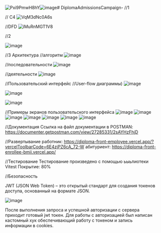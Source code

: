 ![Pxi9PmwH8hY](https://github.com/user-attachments/assets/eb368a92-6a0e-4556-b337-3f0102d24a19)![image](https://github.com/user-attachments/assets/cb0ed56e-1495-4e27-8925-bd761f4a1eb9)# 
DiplomaAdmissionsCampaign-
//1

// С4
![VqM3dNc0A6s](https://github.com/user-attachments/assets/610debf9-c449-48d8-9427-9ef447a10884)

//DFD
![iMuRnMGT1V8](https://github.com/user-attachments/assets/130c3b29-6ed2-4d76-9480-ca9bf8323316)

//2

![image](https://github.com/user-attachments/assets/80a41fa6-e714-4c9f-ba48-f5d99eb08df9)

//3
Архитектура
//алгоритм
![image](https://github.com/user-attachments/assets/425c6bd5-1db9-43b1-a5d1-25f228f78e51)

//последовательности
![image](https://github.com/user-attachments/assets/6f2d6e94-cfd9-48a9-a07a-84c1f06c6ed7)

//деятельности
![image](https://github.com/user-attachments/assets/17b405a3-fbf9-4318-86d6-80c2433702fb)

//Пользовательский интерфейс
//User-flow диаграммы)
![image](https://github.com/user-attachments/assets/89b4e8e3-97b0-4c31-9d54-f89ce7c39693)

![image](https://github.com/user-attachments/assets/3a7da927-bec0-437d-bd28-3b7540977536)

![image](https://github.com/user-attachments/assets/751ad9ef-1607-4513-ab8c-d226b01a4872)

//Примеры экранов пользовательского интерфейса
![image](https://github.com/user-attachments/assets/db73a290-4fa6-4b0f-b58b-10c774cce3cf)
![image](https://github.com/user-attachments/assets/83d99911-2b1a-422e-b7a3-683899746a57)
![image](https://github.com/user-attachments/assets/700eb408-346c-405e-b840-50a55f3e3959)
![image](https://github.com/user-attachments/assets/805078f2-a0be-4c69-961b-50d4aaf4de5a)
![image](https://github.com/user-attachments/assets/1a15f5c9-f9da-48e9-aa1c-df4d09fc4327)
![image](https://github.com/user-attachments/assets/034fb31c-dc40-49f4-8e34-3be8e919d64e)
![image](https://github.com/user-attachments/assets/54fd8685-e29e-4ee0-9402-e2ee4a5b95d7)

//Документация
Ссылка на файл документации в POSTMAN: https://documenter.getpostman.com/view/27285331/2sAYHzFhjD

//Развертывание
работник: https://diploma-front-employee.vercel.app/?vercelToolbarCode=6E4zjPZ6cA_72-W
абитуриент: https://diploma-front-enrollee-bmii.vercel.app/

//Тестирование
Тестирование произведено с помощью ьыьлиотеки Vitest 
Покрытие: 80%

//Безопасность

JWT (JSON Web Token) – это открытый стандарт для создания токенов доступа, основанный на формате JSON.

![image](https://github.com/user-attachments/assets/b9479d5a-49fb-40ef-bb96-4f18e4b9094a)

После выполнения запроса и успешной авторизации с сервера приходит готовый jwt токен.
Для работы с авторизацией был написан кастомный хук обеспечивающий работу с токеном и запись информации в cookies.


